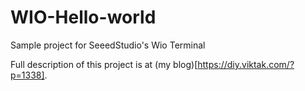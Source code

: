 # WIO-Hello-world
Sample project for SeeedStudio's Wio Terminal

Full description of this project is at (my blog)[https://diy.viktak.com/?p=1338].
